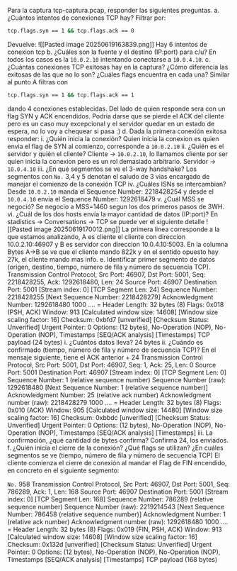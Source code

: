 Para la captura tcp-captura.pcap, responder las siguientes preguntas.
a. ¿Cuántos intentos de conexiones TCP hay?
Filtrar por:
```bash
tcp.flags.syn == 1 && tcp.flags.ack == 0
```
Devuelve:
![[Pasted image 20250619163839.png]]
Hay 6 intentos de conexion tcp
b. ¿Cuáles son la fuente y el destino (IP:port) para c/u?
En todos los casos es la `10.0.2.10` intentando conectarse a `10.0.4.10`.
c. ¿Cuántas conexiones TCP exitosas hay en la captura? ¿Cómo diferencia las
exitosas de las que no lo son? ¿Cuáles flags encuentra en cada una?
Similar al punto A filtras con 
```bash
tcp.flags.syn == 1 && tcp.flags.ack == 1
```
dando 4 conexiones establecidas. Del lado de quien responde sera con un flag SYN y ACK encendidos. Podria darse que se pierde el ACK del cliente pero es un caso muy excepcional y el servidor quedar en un estado de espera, no lo voy a chequear si pasa :)
d. Dada la primera conexión exitosa responder:
	i. ¿Quién inicia la conexión?
		Quien inicia la conexion es quien envia el flag de SYN al comienzo, corresponde a `10.0.2.10`
	ii. ¿Quién es el servidor y quién el cliente?
		Cliente -> `10.0.2.10`, lo llamamos cliente por ser quien inicia la conexion pero es un rol demasiado arbitrario.
		Servidor -> `10.0.4.10`
	iii. ¿En qué segmentos se ve el 3-way handshake?
		Los segmentos con `No.` 3,4 y 5 denotan el saludo de 3 vias encargado de manejar el comienzo de la conexión TCP
	iv. ¿Cuáles ISNs se intercambian?
		Desde `10.0.2.10` manda el Sequence Number: 2218428254 y desde el `10.0.4.10` envia el Sequence Number: 1292618479
	v. ¿Cuál MSS se negoció?
		Se negocio a MSS=1460 segun los dos primeros pasos de 3WH.
	vi. ¿Cuál de los dos hosts envía la mayor cantidad de datos (IP:port)?
		En stadistics -> Conversations -> TCP se puede ver el siguiente detalle
		![[Pasted image 20250619170012.png]]
		La primera linea corresponde a la que estamos analizando, A es cliente el cliente con direccion 10.0.2.10:46907 y B es servidor con direccion 10.0.4.10:5003. En la columna Bytes A->B se ve que el cliente mando 822k y en el sentido opuesto hay 27k, el cliente mando mas info.
e. Identificar primer segmento de datos (origen, destino, tiempo, número de fila y
número de secuencia TCP).
Transmission Control Protocol, Src Port: 46907, Dst Port: 5001, Seq: 2218428255, Ack: 1292618480, Len: 24
    Source Port: 46907
    Destination Port: 5001
    [Stream index: 0]
    [TCP Segment Len: 24]
    Sequence Number: 2218428255
    [Next Sequence Number: 2218428279]
    Acknowledgment Number: 1292618480
    1000 .... = Header Length: 32 bytes (8)
    Flags: 0x018 (PSH, ACK)
    Window: 913
    [Calculated window size: 14608]
    [Window size scaling factor: 16]
    Checksum: 0xbfd7 [unverified]
    [Checksum Status: Unverified]
    Urgent Pointer: 0
    Options: (12 bytes), No-Operation (NOP), No-Operation (NOP), Timestamps
    [SEQ/ACK analysis]
    [Timestamps]
    TCP payload (24 bytes)
	i. ¿Cuántos datos lleva?
		24 bytes
	ii. ¿Cuándo es confirmado (tiempo, número de fila y número de secuencia
	TCP)?
		En el mensaje siguiente, tiene el ACK anterior + 24
		Transmission Control Protocol, Src Port: 5001, Dst Port: 46907, Seq: 1, Ack: 25, Len: 0
	    Source Port: 5001
	    Destination Port: 46907
	    [Stream index: 0]
	    [TCP Segment Len: 0]
	    Sequence Number: 1    (relative sequence number)
	    Sequence Number (raw): 1292618480
	    [Next Sequence Number: 1    (relative sequence number)]
	    Acknowledgment Number: 25    (relative ack number)
	    Acknowledgment number (raw): 2218428279
	    1000 .... = Header Length: 32 bytes (8)
	    Flags: 0x010 (ACK)
	    Window: 905
	    [Calculated window size: 14480]
	    [Window size scaling factor: 16]
	    Checksum: 0xbbdc [unverified]
	    [Checksum Status: Unverified]
	    Urgent Pointer: 0
	    Options: (12 bytes), No-Operation (NOP), No-Operation (NOP), Timestamps
	    [SEQ/ACK analysis]
	    [Timestamps]
	iii. La confirmación, ¿qué cantidad de bytes confirma?
		Confirma 24, los enviados.
f. ¿Quién inicia el cierre de la conexión? ¿Qué flags se utilizan? ¿En cuáles
segmentos se ve (tiempo, número de fila y número de secuencia TCP)
El cliente comienza el cierre de conexión al mandar el Flag de FIN encendido, en concreto en el siguiente segmento:

`No.` 958
Transmission Control Protocol, Src Port: 46907, Dst Port: 5001, Seq: 786289, Ack: 1, Len: 168
Source Port: 46907
Destination Port: 5001
[Stream index: 0]
[TCP Segment Len: 168]
Sequence Number: 786289    (relative sequence number)
Sequence Number (raw): 2219214543
[Next Sequence Number: 786458    (relative sequence number)]
Acknowledgment Number: 1    (relative ack number)
Acknowledgment number (raw): 1292618480
1000 .... = Header Length: 32 bytes (8)
Flags: 0x019 (FIN, PSH, ACK)
Window: 913
[Calculated window size: 14608]
[Window size scaling factor: 16]
Checksum: 0x132d [unverified]
[Checksum Status: Unverified]
Urgent Pointer: 0
Options: (12 bytes), No-Operation (NOP), No-Operation (NOP), Timestamps
[SEQ/ACK analysis]
 [Timestamps]
TCP payload (168 bytes)
